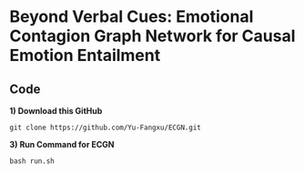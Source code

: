 # Beyond Verbal Cues: Emotional Contagion Graph Network for Causal Emotion Entailment

## Code
**1) Download this GitHub**
```
git clone https://github.com/Yu-Fangxu/ECGN.git
```

**3) Run Command for ECGN**
```
bash run.sh 
```
